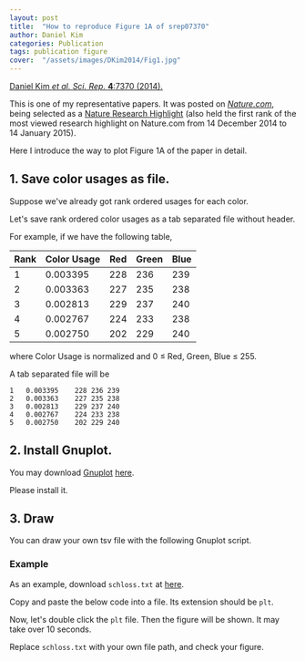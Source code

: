 ```yaml
---
layout: post
title:  "How to reproduce Figure 1A of srep07370"
author: Daniel Kim
categories: Publication
tags: publication figure
cover:  "/assets/images/DKim2014/Fig1.jpg"
---
```


[Daniel Kim *et al.* *Sci. Rep.* **4**:7370 (2014).](https://www.nature.com/articles/srep07370)

This is one of my representative papers. It was posted on [*Nature.com*](https://www.nature.com/), being selected as a [Nature Research Highlight](http://www.natureasia.com/en/research/highlight/9640) (also held the first rank of the most viewed research highlight on Nature.com from 14 December 2014 to 14 January 2015). 

Here I introduce the way to plot Figure 1A of the paper in detail.

## 1. Save color usages as file.
Suppose we've already got rank ordered usages for each color.

Let's save rank ordered color usages as a tab separated file without header. 

For example, if we have the following table,

| Rank | Color Usage | Red | Green | Blue |
|---|--|--|--|--|
| 1 | 0.003395 | 228 | 236 | 239 |
| 2 | 0.003363 | 227 | 235 | 238 |
| 3 | 0.002813 | 229 | 237 | 240 |
| 4 | 0.002767 | 224 | 233 | 238 |
| 5 | 0.002750 | 202 | 229 | 240 |

where Color Usage is normalized and 0 ≤ Red, Green, Blue ≤ 255.

A tab separated file will be

```
1	0.003395	228	236	239
2	0.003363	227	235	238
3	0.002813	229	237	240
4	0.002767	224	233	238
5	0.002750	202	229	240
```

## 2. Install Gnuplot.
You may download [Gnuplot](http://www.gnuplot.info/) [here](https://sourceforge.net/projects/gnuplot/).

Please install it.


## 3. Draw
You can draw your own tsv file with the following Gnuplot script.

### Example
As an example, download `schloss.txt` at [here](https://github.com/danielykim-dev/reproduce-my-figures/blob/master/DKim2014-srep07370/schloss.txt).

Copy and paste the below code into a file. Its extension should be `plt`.

<script src="https://gist.github.com/danielykim/ede297311b4da18ed494475b63a89e9c.js"></script>

<style>
.gist .blob-code {
  padding: 1px 20px !important;
}
</style>

Now, let's double click the `plt` file. Then the figure will be shown. It may take over 10 seconds.

Replace `schloss.txt` with your own file path, and check your figure.
